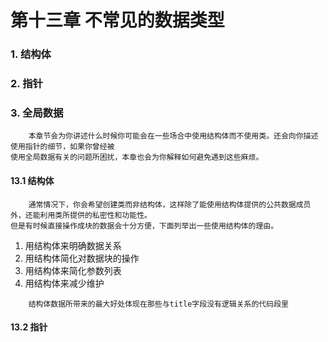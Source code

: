 # 第十三章 不常见的数据类型

### 1. 结构体
### 2. 指针
### 3. 全局数据

```text
    本章节会为你讲述什么时候你可能会在一些场合中使用结构体而不使用类。还会向你描述使用指针的细节，如果你曾经被
使用全局数据有关的问题所困扰，本章也会为你解释如何避免遇到这些麻烦。
```

#### 13.1 结构体
```text
    通常情况下，你会希望创建类而非结构体，这样除了能使用结构体提供的公共数据成员外，还能利用类所提供的私密性和功能性。
但是有时候直接操作成块的数据会十分方便，下面列举出一些使用结构体的理由。
```
1. 用结构体来明确数据关系
2. 用结构体简化对数据块的操作
3. 用结构体来简化参数列表
4. 用结构体来减少维护

```text
    结构体数据所带来的最大好处体现在那些与title字段没有逻辑关系的代码段里
```

#### 13.2 指针


